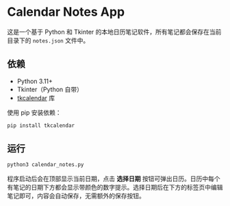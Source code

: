 # Calendar Notes App

这是一个基于 Python 和 Tkinter 的本地日历笔记软件，所有笔记都会保存在当前目录下的 `notes.json` 文件中。

## 依赖

- Python 3.11+
- Tkinter（Python 自带）
- [tkcalendar](https://pypi.org/project/tkcalendar/) 库

使用 pip 安装依赖：

```bash
pip install tkcalendar
```

## 运行

```bash
python3 calendar_notes.py
```

程序启动后会在顶部显示当前日期，点击 **选择日期** 按钮可弹出日历。日历中每个有笔记的日期下方都会显示带颜色的数字提示。选择日期后在下方的标签页中编辑笔记即可，内容会自动保存，无需额外的保存按钮。
